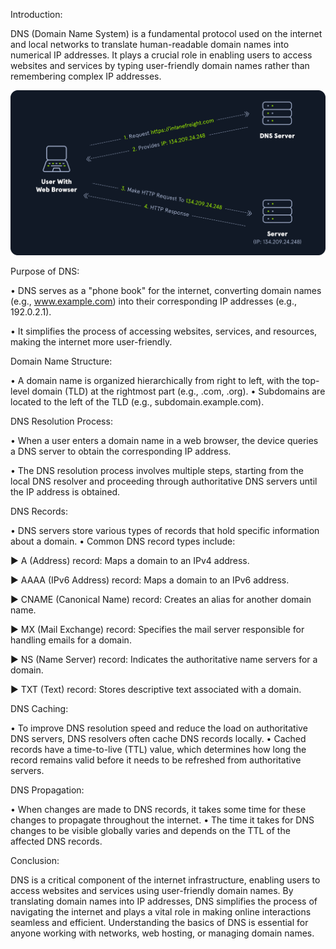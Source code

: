 Introduction:

DNS (Domain Name System) is a fundamental protocol used on the internet and local networks to translate human-readable domain names into numerical IP addresses. It plays a crucial role in enabling users to access websites and services by typing user-friendly domain names rather than remembering complex IP addresses.

![DNS ](https://github.com/Mostafatoumi/notes/blob/main/img%20notes/dns_01.png)


Purpose of DNS:

• DNS serves as a "phone book" for the internet, converting domain names (e.g., www.example.com) into their corresponding IP addresses (e.g., 192.0.2.1).
	
• It simplifies the process of accessing websites, services, and resources, making the internet more user-friendly.



Domain Name Structure:

• A domain name is organized hierarchically from right to left, with the top-level domain (TLD) at the rightmost part (e.g., .com, .org).
• Subdomains are located to the left of the TLD (e.g., subdomain.example.com).


DNS Resolution Process:

• When a user enters a domain name in a web browser, the device queries a DNS server to obtain the corresponding IP address.
	
• The DNS resolution process involves multiple steps, starting from the local DNS resolver and proceeding through authoritative DNS servers until the IP address is obtained.
	
	
DNS Records:

• DNS servers store various types of records that hold specific information about a domain.
• Common DNS record types include:

► A (Address) record: Maps a domain to an IPv4 address.

► AAAA (IPv6 Address) record: Maps a domain to an IPv6 address.

► CNAME (Canonical Name) record: Creates an alias for another domain name.

► MX (Mail Exchange) record: Specifies the mail server responsible for handling emails for a domain.

► NS (Name Server) record: Indicates the authoritative name servers for a domain.

► TXT (Text) record: Stores descriptive text associated with a domain.

DNS Caching:

• To improve DNS resolution speed and reduce the load on authoritative DNS servers, DNS resolvers often cache DNS records locally.
• Cached records have a time-to-live (TTL) value, which determines how long the record remains valid before it needs to be refreshed from authoritative servers.

DNS Propagation:

• When changes are made to DNS records, it takes some time for these changes to propagate throughout the internet.
• The time it takes for DNS changes to be visible globally varies and depends on the TTL of the affected DNS records.


Conclusion:

DNS is a critical component of the internet infrastructure, enabling users to access websites and services using user-friendly domain names. By translating domain names into IP addresses, DNS simplifies the process of navigating the internet and plays a vital role in making online interactions seamless and efficient. Understanding the basics of DNS is essential for anyone working with networks, web hosting, or managing domain names.
